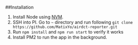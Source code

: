 ##Installation

1. Install Node using [NVM](https://github.com/nvm-sh/nvm).
2. SSH into PI. Go to `~` directory and run following `git clone https://github.com/MatixYo/airdct-reporter.git`
3. Run `npm install` and `npm run start` to verify it works
4. Install PM2 to run the app in the background.

